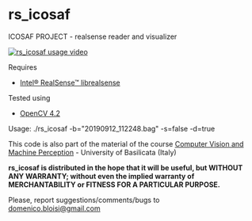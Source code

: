 # rs_icosaf

ICOSAF PROJECT - realsense reader and visualizer

[![rs_icosaf usage video](https://youtu.be/HIMIEOdsttU/0.jpg)](https://youtu.be/HIMIEOdsttU "ICOSAF - Realsense D435 test")

Requires
- [Intel® RealSense™ librealsense](https://github.com/IntelRealSense/librealsense)

Tested using
- [OpenCV 4.2](https://opencv.org/opencv-4-2-0/)

Usage:
./rs_icosaf -b="20190912_112248.bag" -s=false -d=true


This code is also part of the material of the course [Computer Vision and Machine Perception](http://web.unibas.it/bloisi/corsi/visione-e-percezione.html) - University of Basilicata (Italy)

**rs_icosaf is distributed in the hope that it will be useful,
but WITHOUT ANY WARRANTY; without even the implied warranty of
MERCHANTABILITY or FITNESS FOR A PARTICULAR PURPOSE.**
 
Please, report suggestions/comments/bugs to<br>
domenico.bloisi@gmail.com

